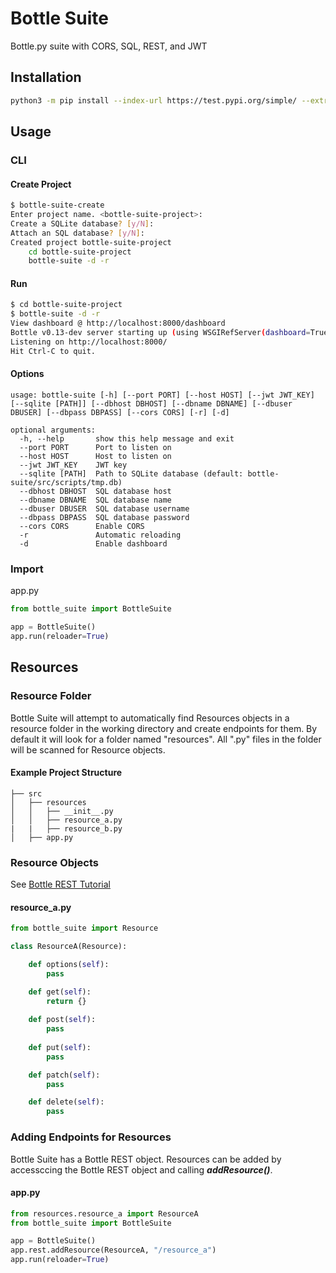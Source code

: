 # Bottle Suite
Bottle.py suite with CORS, SQL, REST, and JWT

## Installation

```bash
python3 -m pip install --index-url https://test.pypi.org/simple/ --extra-index-url https://pypi.org/simple/ bottle-suite --upgrade
```

## Usage
### CLI

#### Create Project
```bash
$ bottle-suite-create
Enter project name. <bottle-suite-project>:
Create a SQLite database? [y/N]:
Attach an SQL database? [y/N]:
Created project bottle-suite-project
    cd bottle-suite-project
    bottle-suite -d -r
```

#### Run
```bash
$ cd bottle-suite-project
$ bottle-suite -d -r
View dashboard @ http://localhost:8000/dashboard
Bottle v0.13-dev server starting up (using WSGIRefServer(dashboard=True))...
Listening on http://localhost:8000/
Hit Ctrl-C to quit.
```

#### Options
```
usage: bottle-suite [-h] [--port PORT] [--host HOST] [--jwt JWT_KEY] [--sqlite [PATH]] [--dbhost DBHOST] [--dbname DBNAME] [--dbuser DBUSER] [--dbpass DBPASS] [--cors CORS] [-r] [-d]

optional arguments:
  -h, --help       show this help message and exit
  --port PORT      Port to listen on
  --host HOST      Host to listen on
  --jwt JWT_KEY    JWT key
  --sqlite [PATH]  Path to SQLite database (default: bottle-suite/src/scripts/tmp.db)
  --dbhost DBHOST  SQL database host
  --dbname DBNAME  SQL database name
  --dbuser DBUSER  SQL database username
  --dbpass DBPASS  SQL database password
  --cors CORS      Enable CORS
  -r               Automatic reloading
  -d               Enable dashboard
```

### Import
app.py
```python
from bottle_suite import BottleSuite

app = BottleSuite()
app.run(reloader=True)
```

## Resources
### Resource Folder
Bottle Suite will attempt to automatically find Resources objects in a resource folder in the working directory and create endpoints for them. By default it will look for a folder named "resources". All ".py" files in the folder will be scanned for Resource objects.

#### Example Project Structure
```
├── src
│   ├── resources
│   │   ├── __init__.py
│   │   ├── resource_a.py
|   |   ├── resource_b.py
│   ├── app.py
```

### Resource Objects
See [Bottle REST Tutorial](https://github.com/thepure12/bottle-rest/blob/main/docs/tutorial.rst)

#### resource_a.py
```python
from bottle_suite import Resource

class ResourceA(Resource):

    def options(self):
        pass

    def get(self):
        return {}
    
    def post(self):
        pass
    
    def put(self):
        pass

    def patch(self):
        pass

    def delete(self):
        pass
```

### Adding Endpoints for Resources
Bottle Suite has a Bottle REST object. Resources can be added by accessccing the Bottle REST object and calling ***addResource()***.

#### app.py
```python
from resources.resource_a import ResourceA
from bottle_suite import BottleSuite

app = BottleSuite()
app.rest.addResource(ResourceA, "/resource_a")
app.run(reloader=True)
```